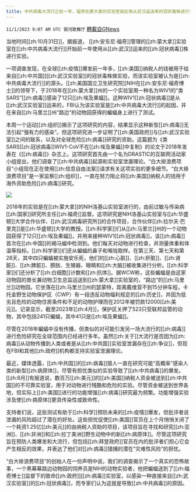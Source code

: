```yaml
---
title: 中共病毒大流行之前一年，福奇在蒙大拿的实验室就在用从武汉运送来的冠状毒株进行实验
---
```

`11/1/2023 9:07 AM UTC 银河歌舞厅` [轉載自GNews](https://gnews.org/articles/1907474)

当地时间[[zh:10月31日]]，据报道， [[zh:安东尼·福奇]]管理的[[zh:蒙大拿]]实验室在[[zh:中共病毒大流行]]开始前一年使用从[[zh:武汉]]运来的[[zh:冠状病毒]]株进行实验。

一项调查发现，在全球[[zh:疫情]]爆发前一年多，[[zh:美国]]纳税人的钱被用于给来自[[zh:中共国]][[zh:武汉实验室]]的冠状毒株做实验，而该实验室被认为是[[zh:中共病毒大流行]]的源头。[[zh:美国国立卫生研究院]]NIH在[[zh:安东尼·福奇博士]]的领导下，于2018年在[[zh:蒙大拿]]州的一个实验室用一种名为WIV1的“类SARS”[[zh:病毒]]感染了12只[[zh:埃及果蝠]]。这种WIV1[[zh:冠状病毒]]是从[[zh:武汉实验室]]运来的，FBI认为该实验室是[[zh:中共病毒大流行]]的起因，并在来自[[zh:马里兰]]州“路边”的动物园获得的蝙蝠身上进行了测试。

本周一个运动[[zh:组织]]揭示了这项研究的内容，结果显示这种新型[[zh:病毒]]无法引起“强有力的感染”。但这项研究进一步证明了[[zh:美国政府]]与[[zh:武汉实验室]]之间的联系，以及对全球危险[[zh:病毒]]研究的资助。这篇题为《类SARS[[zh:冠状病毒]]WIV1-CoV不在[[zh:埃及果蝠]]中复制》的论文于2018年发表在《[[zh:病毒]]》杂志上。这项研究首先由一个名为DRASTIC的互联网活动家小组提出，他们调查了[[zh:中共病毒]]起源和实验室泄漏理论。“白大褂浪费项目”小组现在正在使用[[zh:信息自由法案]]请求有关这项实验的更多细节。“白大褂浪费项目”是一家监察[[zh:组织]]，一直在努力阻止将[[zh:美国]]纳税人的钱用于海外资助危险[[zh:病毒]]研究。


![](ipfs://QmV4eEsVGxiSZmiY9vCfAnAcqXjmcRorvz6fZyLNy2osMr?.png)


2018年的实验是在[[zh:蒙大拿]]的NIH洛基山实验室进行的，由前过敏与传染病[[zh:国家]]研究所主任[[zh:福奇]]监督。这项研究是NIH洛基山实验室与[[zh:华盛顿]]大学合作伙伴、[[zh:武汉病毒研究所]]的合作项目，合作伙伴[[zh:拉尔夫·巴里克]]是[[zh:华盛顿]]大学的教授。[[zh:科学家]]们从[[zh:马里兰]]州的一个动物园获得了12只[[zh:埃及果蝠]]，并用来接种WIV1[[zh:冠状病毒]]，该[[zh:病毒]]首次在[[zh:中国]]的褐马蝠中检测到。他们每天对动物进行检查，并测量体重和体温等指标。[[zh:科学家]]们还从蝙蝠的鼻子和喉咙取样。在第三天、第七天和第28天，其中四只蝙蝠被实施安乐死，他们的[[zh:心脏]]、[[zh:肝脏]]、[[zh:肾脏]]、[[zh:脾脏]]、膀胱、生殖器、眼睛和[[zh:大脑]]被收集进行分析。[[zh:科学家]]们还分析了[[zh:白细胞]]计数和[[zh:抗体]]。据WCW称，这些蝙蝠是由这家动物园的兽长兼动物卫生总监运送到[[zh:蒙大拿]]实验室的，“路边”的[[zh:马里兰]]动物园。它坐落在[[zh:马里兰]]州的瑟蒙特，距离戴维营不到15分钟车程，卡托金野生动物保护区（CWP）有一段违反动物福利规定的[[zh:历史]]，并因为低劣且危险的动物住房条件和不足的动物护理而在2012年被罚款12000[[zh:美元]]。记录显示，截至2023年[[zh:4月]]，保护区关押了523只受联邦监管的动物，其中包括241只蝙蝠，其中41只是[[zh:埃及果蝠]]。

尽管在2018年蝙蝠中没有传播，但类似的对可能引发另一场大流行的[[zh:病毒]]进行危险研究在全球范围内已经进行多年。虽然[[zh:关于]]大流行是否因为[[zh:病毒]]从动物传播到人类或者是从[[zh:中共国]]实验室泄漏存在[[zh:争议]]，但现在FBI和其他[[zh:政府]]机构都支持实验室泄漏理论。

最近，媒体透露，[[zh:中共国]]的[[zh:病毒]]猎人一直在研究可能“高概率”感染人类的新型[[zh:病原体]]，尽管有担忧类似的实验导致了[[zh:中共病毒]]的爆发。[[zh:8月]]有报道说，数百万[[zh:美元]]的[[zh:美国]]纳税人资金被送到[[zh:中共国]]的不可靠实验室，用于对动物进行残酷和危险的实验。尽管资金被送到世界各地，但实际上[[zh:美国]]进行的功能增强[[zh:病毒]]研究最为频繁。功能增强实验涉及使[[zh:病原体]]更具传染性或致命性。

支持者们说，这些测试有助于[[zh:科学]]预防未来的[[zh:疫情]]爆发，但批评者说泄漏的风险超过了潜在的好处。这些担忧促使[[zh:美国]]官员在上个月悄悄关闭了一个耗资1.25亿[[zh:美元]]的由纳税人资助的项目，该项目旨在寻找和研究[[zh:亚洲]]、[[zh:非洲]]和[[zh:拉丁美洲]]野生动物中的新[[zh:病原体]]。尽管这项研究旨在预防人类爆发和大流行，但包括[[zh:拜登政府]]官员在内的批评者们担心它会产生相反的效果，并表达了他们对[[zh:病毒]]猎捕的潜在“灾难性风险”的担忧。

“白大褂浪费项目”的创始人在一份声明中说，我们的调查揭示了一个真实的恐怖故事，一个黑幕幕路边动物园的饲养员是NIH的动物实验者，他把蝙蝠送到了[[zh:福奇博士]]监督下的致命[[zh:政府]][[zh:病毒]]实验室，以感染一种直接来自[[zh:武汉实验室]]的[[zh:冠状病毒]]，而专家们认为这就是导致[[zh:中共病毒]]的原因。
